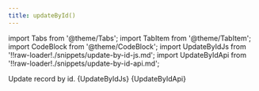 ```yaml
---
title: updateById()
---
```


import Tabs from '@theme/Tabs';
import TabItem from '@theme/TabItem';
import CodeBlock from '@theme/CodeBlock';
import UpdateByIdJs from '!!raw-loader!./snippets/update-by-id-js.md';
import UpdateByIdApi from '!!raw-loader!./snippets/update-by-id-api.md';

Update record by id.
<Tabs>
  <TabItem value="javascript" label="Javascript" default>
    <CodeBlock className="language-jsx">
      {UpdateByIdJs}
    </CodeBlock>
  </TabItem>
  <TabItem value="API" label="API">
    <CodeBlock className="language-jsx" title="[PATCH]">
      {UpdateByIdApi}
    </CodeBlock>
  </TabItem>
</Tabs>
